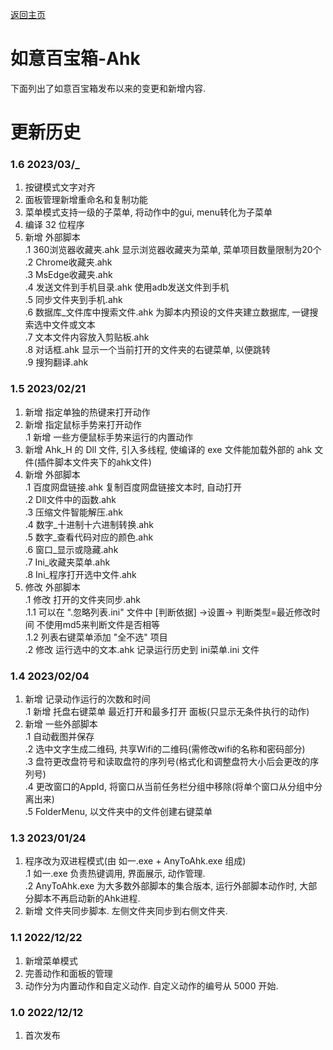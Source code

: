 ﻿---
layout: default
---

[返回主页](http://wyagd001.github.io)

# [](#header-2) 如意百宝箱-Ahk 

下面列出了如意百宝箱发布以来的变更和新增内容.  

# [](#header-2) 更新历史
### [](#header-3) 1.6  2023/03/_  
1. 按键模式文字对齐  
2. 面板管理新增重命名和复制功能  
3. 菜单模式支持一级的子菜单, 将动作中的gui, menu转化为子菜单
4. 编译 32 位程序
5. 新增 外部脚本  
.1 360浏览器收藏夹.ahk  显示浏览器收藏夹为菜单, 菜单项目数量限制为20个  
.2 Chrome收藏夹.ahk  
.3 MsEdge收藏夹.ahk  
.4 发送文件到手机目录.ahk  使用adb发送文件到手机  
.5 同步文件夹到手机.ahk  
.6 数据库_文件库中搜索文件.ahk  为脚本内预设的文件夹建立数据库, 一键搜索选中文件或文本  
.7 文本文件内容放入剪贴板.ahk  
.8 对话框.ahk 显示一个当前打开的文件夹的右键菜单, 以便跳转  
.9 搜狗翻译.ahk

### [](#header-3) 1.5  2023/02/21  
1. 新增 指定单独的热键来打开动作  
2. 新增 指定鼠标手势来打开动作  
.1 新增 一些方便鼠标手势来运行的内置动作  
3. 新增 Ahk_H 的 Dll 文件, 引入多线程, 使编译的 exe 文件能加载外部的 ahk 文件(插件脚本文件夹下的ahk文件)
4. 新增 外部脚本  
.1 百度网盘链接.ahk 复制百度网盘链接文本时, 自动打开  
.2 Dll文件中的函数.ahk  
.3 压缩文件智能解压.ahk  
.4 数字_十进制十六进制转换.ahk  
.5 数字_查看代码对应的颜色.ahk  
.6 窗口_显示或隐藏.ahk  
.7 Ini_收藏夹菜单.ahk  
.8 Ini_程序打开选中文件.ahk  
5. 修改 外部脚本  
.1 修改 打开的文件夹同步.ahk  
.1.1 可以在 ".忽略列表.ini" 文件中 [判断依据] →设置→ 判断类型=最近修改时间 不使用md5来判断文件是否相等  
.1.2 列表右键菜单添加 "全不选" 项目  
.2 修改 运行选中的文本.ahk  记录运行历史到 ini菜单.ini 文件  

### [](#header-3) 1.4  2023/02/04  
1. 新增 记录动作运行的次数和时间  
.1 新增 托盘右键菜单 最近打开和最多打开 面板(只显示无条件执行的动作)  
2. 新增 一些外部脚本  
.1 自动截图并保存  
.2 选中文字生成二维码, 共享Wifi的二维码(需修改wifi的名称和密码部分)  
.3 盘符更改盘符号和读取盘符的序列号(格式化和调整盘符大小后会更改的序列号)  
.4 更改窗口的AppId, 将窗口从当前任务栏分组中移除(将单个窗口从分组中分离出来)  
.5 FolderMenu, 以文件夹中的文件创建右键菜单  

### [](#header-3) 1.3  2023/01/24  
1. 程序改为双进程模式(由 如一.exe + AnyToAhk.exe 组成)  
.1 如一.exe 负责热键调用, 界面展示, 动作管理.  
.2 AnyToAhk.exe 为大多数外部脚本的集合版本, 运行外部脚本动作时, 大部分脚本不再启动新的Ahk进程.  
2. 新增 文件夹同步脚本. 左侧文件夹同步到右侧文件夹.  

### [](#header-3) 1.1  2022/12/22  
1. 新增菜单模式  
2. 完善动作和面板的管理  
3. 动作分为内置动作和自定义动作. 自定义动作的编号从 5000 开始.  

### [](#header-3) 1.0  2022/12/12  
1. 首次发布  
